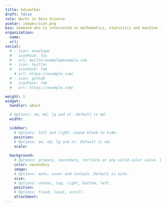 ```yaml
---
title: hdrwalker
draft: false
role: Works in Data Science
avatar: images/icon.png
bio: Someone who is interested in mathematics, statistics and machine learning
organization:
  name: 
  url: 
social:
  # - icon: envelope
  #   iconPack: fas
  #   url: mailto:example@example.com
  # - icon: twitter
  #   iconPack: fab
    # url: https://example.com/
  # - icon: github
  #   iconPack: fab
  #   url: https://example.com/

weight: 1
widget:
  handler: about

  # Options: sm, md, lg and xl. Default is md.
  width:

  sidebar:
    # Options: left and right. Leave blank to hide.
    position:
    # Options: sm, md, lg and xl. Default is md.
    scale:
  
  background:
    # Options: primary, secondary, tertiary or any valid color value. Default is primary.
    color: secondary
    image:
    # Options: auto, cover and contain. Default is auto.
    size:
    # Options: center, top, right, bottom, left.
    position:
    # Options: fixed, local, scroll.
    attachment: 
---
```

